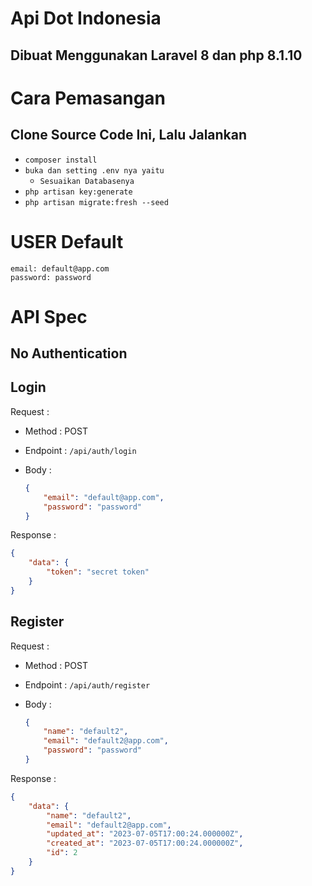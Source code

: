# Api Dot Indonesia

## Dibuat Menggunakan Laravel 8 dan php 8.1.10

# Cara Pemasangan

## Clone Source Code Ini, Lalu Jalankan

- `composer install`
- `buka dan setting .env nya yaitu`
    - `Sesuaikan Databasenya`
- `php artisan key:generate`
- `php artisan migrate:fresh --seed`

# USER Default

```
email: default@app.com
password: password
```

# API Spec



## No Authentication

## Login

Request :
- Method : POST
- Endpoint : `/api/auth/login`
- Body : 

    ```json
    {
        "email": "default@app.com",
        "password": "password"
    }
    ```

Response :
```json
{
    "data": {
        "token": "secret token"
    }
}
```

## Register

Request :
- Method : POST
- Endpoint : `/api/auth/register`
- Body : 

    ```json
    {
        "name": "default2",
        "email": "default2@app.com",
        "password": "password"
    }
    ```

Response :
```json
{
    "data": {
        "name": "default2",
        "email": "default2@app.com",
        "updated_at": "2023-07-05T17:00:24.000000Z",
        "created_at": "2023-07-05T17:00:24.000000Z",
        "id": 2
    }
}
```
